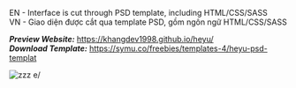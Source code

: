 EN - Interface is cut through PSD template, including HTML/CSS/SASS <br>
VN - Giao diện được cắt qua template PSD, gồm ngôn ngữ HTML/CSS/SASS

**_Preview Website:_** https://khangdev1998.github.io/heyu/ <br>
_**Download Template:**_ https://symu.co/freebies/templates-4/heyu-psd-templat

![zzz](https://user-images.githubusercontent.com/79825633/133893159-21d2cc4f-3b03-47c5-b4ec-e06ba77536de.jpg)
e/
